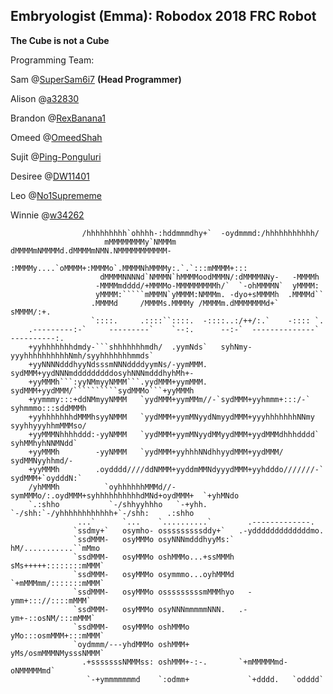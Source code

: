 ## Embryologist (Emma): Robodox 2018 FRC Robot 
**The Cube is not a Cube**

Programming Team:

Sam @[SuperSam6i7](http://github.com/supersam6i7) **(Head Programmer)**

Alison @[a32830](http://github.com/a32830)

Brandon @[RexBanana1](http://github.com/rexbanana1)

Omeed @[OmeedShah](http://github.com/OmeedShah)

Sujit @[Ping-Ponguluri](http://github.com/Ping-Ponguluri)

Desiree @[DW11401](http://github.com/DW11401)

Leo @[No1Suprememe](http://github.com/No1Suprememe)

Winnie @[w34262](http://github.com/w34262)

              		/hhhhhhhhh`ohhhh-:hddmmmdhy+`  -oydmmmd:/hhhhhhhhhhh/                      
                         mMMMMMMMMy`NMMMm dMMMMmNMMMMd.dMMMMmNMN.NMMMMMMMMMMM-                      
                        :MMMMy....`oMMMM+:MMMMo`.MMMMNhMMMMy:.`.`:::mMMMM+:::                       
                        dMMMMNNNNd`NMMMN`hMMMMoodMMMN/:dMMMMNNy-   -MMMMh                           
                       -MMMMmdddd/+MMMMo-MMMMMMMMMh/`  `-ohMMMMN`  yMMMM:                           
                       yMMMM:`````mMMMN`yMMMM:NMMMm. -dyo+sMMMMh  .MMMMd``                          
                      .MMMMd     /MMMMs.MMMMy /MMMMm.dMMMMMMMd+`  sMMMM/:+.                         
                      `::::.     .::::``::::.  -::::..:/++/:.`    -:::: `.                          
        .---------:-`     ---------`    `--:.      --:-`  --------------`  ----------:.             
        +yyhhhhhhhdmdy-```shhhhhhhmdh/  .yymNds`   syhNmy-yyyhhhhhhhhhhNmh/syyhhhhhhhmmds`          
        +yyNNNNdddhyyNdsssmNNNddddyymNs/-yymMMM.   sydMMM+yydNNNmdddddddddosyhNNNmdddhyhMh+-        
        +yyMMMh```:yyNMmyyNMMM```.yydMMM+yymMMM.   sydMMM+yydMMM/``````````sydMMMo```+yyMMMh        
        +yymmmy:::+ddNMmyyNMMM   `yydMMM+yymMMm//-`sydMMM+yyhmmm+:::/-`    syhmmmo:::sddMMMh        
        +yyhhhhhhhdMMMhsyyNMMM   `yydMMM+yymMNyydNmyydMMM+yyyhhhhhhhNNmy   syyhhyyyhhmMMMso/        
        +yyMMMNhhhhddd:-yyNMMM   `yydMMM+yymMNyydMMyydMMM+yydMMMdhhhdddd`  syhMMhyhNNMNdd`          
        +yyMMMh        -yyNMMM   `yydMMM+yyhhhNNdhhyydMMM+yydMMM/          sydMMNyyhhmd/-           
        +yyMMMh        .oydddd////ddNMMM+yyddmMMNdyyydMMM+yyhdddo///////-` sydMMM+`oydddN:`         
        /yhMMMh          `oyhhhhhhMMMd//-symMMMo/:.oydMMM+syhhhhhhhhhhdMNd+oydMMM+  `+yhMNdo        
        `.:shho           `-/shhyyhhho   `-+yhh.   `-/shh:`-/yhhhhhhhhhhhh+`-/shh:    .:shho        
                   ...`      `...    `..........`        .-------------.                            
                  `ssdmy+`   osymho- osssssssssddy+`   .-ydddddddddddddmo.                          
                  `ssdMMM-   osyMMMo osyNNNmdddhyyMs:` hM/...........``mMmo                         
                  `ssdMMM-   osyMMMo oshMMMo...+ssMMMh sMs+++++::::::::mMMM`                        
                  `ssdMMM-   osyMMMo osymmmo...oyhMMMd `+mMMMmm/:::::::mMMM`                        
                  `ssdMMM-   osyMMMo osssssssssmMMMhyo   -ymm+::://::::mMMM`                        
                  `ssdMMM-   osyMMMo osyNNNmmmmmNNN.   .-ym+-::osNM/:::mMMM`                        
                  `ssdMMM-   osyMMMo oshMMMo           yMo:::osmMMM+:::mMMM`                        
                  `oydmmm/---yhdMMMo oshMMM+           yMs/osmMMMNMysssNMMM`                        
                    .+sssssssNMMMss: oshMMM+-:-.       `+mMMMMMmd-oNMMMMMmd`                        
                     `-+ymmmmmmmd    `:odmm+             `+dddd.   `odddd`                          
                                                                               